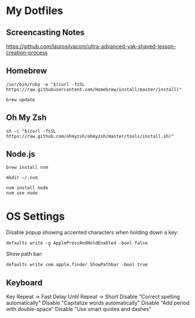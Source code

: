 # My Dotfiles

## Screencasting Notes

https://github.com/laurosilvacom/ultra-advanced-yak-shaved-lesson-creation-process

## Homebrew

```
/usr/bin/ruby -e "$(curl -fsSL https://raw.githubusercontent.com/Homebrew/install/master/install)"
```

```
brew update
```

## Oh My Zsh

```
sh -c "$(curl -fsSL https://raw.github.com/ohmyzsh/ohmyzsh/master/tools/install.sh)"
```



## Node.js

```
brew install nvm
```

```
mkdir ~/.nvm
```

```
nvm install node
nvm use node

```

# OS Settings

Disable popup showing accented characters when holding down a key:

```
defaults write -g ApplePressAndHoldEnabled -bool false
```

Show path bar:

```
defaults write com.apple.finder ShowPathbar -bool true

```

## Keyboard

Key Repeat -> Fast
Delay Until Repeat -> Short
Disable "Correct spelling automatically"
Disable "Capitalize words automatically"
Disable "Add period with double-space"
Disable "Use smart quotes and dashes"

